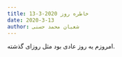 ```yaml
---
title: خاطره روز 2020-3-13
date: 2020-3-13
author: شعبان محمد حسنی
---
```


امروزم یه روز عادی بود مثل روزای گذشته.